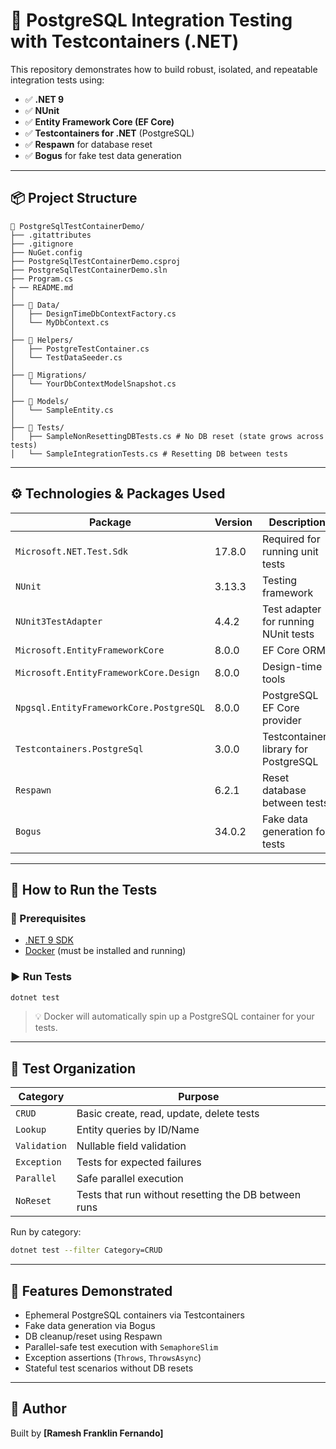
# 🧪 PostgreSQL Integration Testing with Testcontainers (.NET)

This repository demonstrates how to build robust, isolated, and repeatable integration tests using:
- ✅ **.NET 9**
- ✅ **NUnit**
- ✅ **Entity Framework Core (EF Core)**
- ✅ **Testcontainers for .NET** (PostgreSQL)
- ✅ **Respawn** for database reset
- ✅ **Bogus** for fake test data generation

---

## 📦 Project Structure

```
📁 PostgreSqlTestContainerDemo/
├── .gitattributes
├── .gitignore
├── NuGet.config
├── PostgreSqlTestContainerDemo.csproj
├── PostgreSqlTestContainerDemo.sln
├── Program.cs
├ ── README.md
│
├── 📁 Data/
│   ├── DesignTimeDbContextFactory.cs
│   └── MyDbContext.cs
│
├── 📁 Helpers/
│   ├── PostgreTestContainer.cs
│   └── TestDataSeeder.cs
│
├── 📁 Migrations/
│   └── YourDbContextModelSnapshot.cs
│
├── 📁 Models/
│   └── SampleEntity.cs
│
├── 📁 Tests/
│   ├── SampleNonResettingDBTests.cs # No DB reset (state grows across tests)
│   └── SampleIntegrationTests.cs # Resetting DB between tests
```

---

## ⚙️ Technologies & Packages Used

| Package | Version | Description |
|--------|---------|-------------|
| `Microsoft.NET.Test.Sdk` | 17.8.0 | Required for running unit tests |
| `NUnit` | 3.13.3 | Testing framework |
| `NUnit3TestAdapter` | 4.4.2 | Test adapter for running NUnit tests |
| `Microsoft.EntityFrameworkCore` | 8.0.0 | EF Core ORM |
| `Microsoft.EntityFrameworkCore.Design` | 8.0.0 | Design-time tools |
| `Npgsql.EntityFrameworkCore.PostgreSQL` | 8.0.0 | PostgreSQL EF Core provider |
| `Testcontainers.PostgreSql` | 3.0.0 | Testcontainers library for PostgreSQL |
| `Respawn` | 6.2.1 | Reset database between tests |
| `Bogus` | 34.0.2 | Fake data generation for tests |

---

## 🚀 How to Run the Tests

### 🔧 Prerequisites

- [.NET 9 SDK](https://dotnet.microsoft.com/en-us/download)
- [Docker](https://www.docker.com/products/docker-desktop) (must be installed and running)

### ▶️ Run Tests

```bash
dotnet test
```

> 💡 Docker will automatically spin up a PostgreSQL container for your tests.

---

## 🧪 Test Organization

| Category | Purpose |
|----------|---------|
| `CRUD` | Basic create, read, update, delete tests |
| `Lookup` | Entity queries by ID/Name |
| `Validation` | Nullable field validation |
| `Exception` | Tests for expected failures |
| `Parallel` | Safe parallel execution |
| `NoReset` | Tests that run without resetting the DB between runs |

Run by category:

```bash
dotnet test --filter Category=CRUD
```

---

## 🧰 Features Demonstrated

- Ephemeral PostgreSQL containers via Testcontainers
- Fake data generation via Bogus
- DB cleanup/reset using Respawn
- Parallel-safe test execution with `SemaphoreSlim`
- Exception assertions (`Throws`, `ThrowsAsync`)
- Stateful test scenarios without DB resets

---

## 👤 Author

Built by **[Ramesh Franklin Fernando]** 
